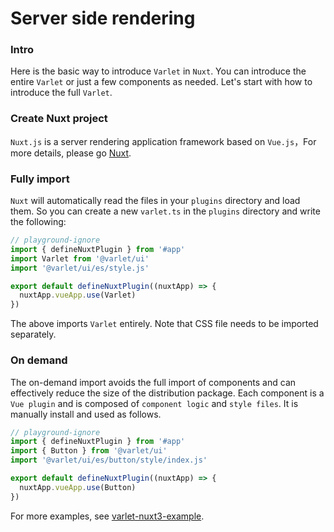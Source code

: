 # Server side rendering

### Intro

Here is the basic way to introduce `Varlet` in `Nuxt`. You can introduce the entire `Varlet` or just a few components as needed. Let's start with how to introduce the full `Varlet`.

### Create Nuxt project

`Nuxt.js`  is a server rendering application framework based on `Vue.js`，For more details, please go [Nuxt](https://v3.nuxtjs.org/).

### Fully import

`Nuxt` will automatically read the files in your `plugins` directory and load them.
So you can create a new `varlet.ts` in the `plugins` directory and write the following:

```js
// playground-ignore
import { defineNuxtPlugin } from '#app'
import Varlet from '@varlet/ui'
import '@varlet/ui/es/style.js'

export default defineNuxtPlugin((nuxtApp) => {
  nuxtApp.vueApp.use(Varlet)
})
```

The above imports `Varlet` entirely. Note that CSS file needs to be imported separately.

### On demand

The on-demand import avoids the full import of components and can effectively reduce the size of the distribution package.
Each component is a `Vue plugin` and is composed of `component logic` and `style files`.
It is manually install and used as follows.

```js
// playground-ignore
import { defineNuxtPlugin } from '#app'
import { Button } from '@varlet/ui'
import '@varlet/ui/es/button/style/index.js'

export default defineNuxtPlugin((nuxtApp) => {
  nuxtApp.vueApp.use(Button)
})
```

For more examples, see [varlet-nuxt3-example](https://github.com/varletjs/varlet-nuxt3-example).